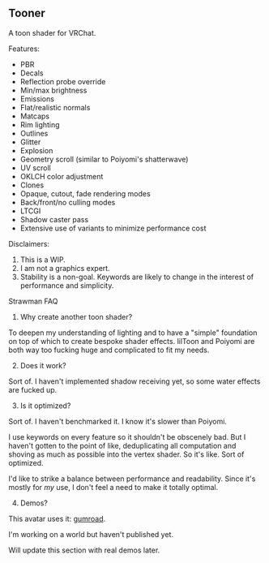 ## Tooner

A toon shader for VRChat.

Features:
* PBR
* Decals
* Reflection probe override
* Min/max brightness
* Emissions
* Flat/realistic normals
* Matcaps
* Rim lighting
* Outlines
* Glitter
* Explosion
* Geometry scroll (similar to Poiyomi's shatterwave)
* UV scroll
* OKLCH color adjustment
* Clones
* Opaque, cutout, fade rendering modes
* Back/front/no culling modes
* LTCGI
* Shadow caster pass
* Extensive use of variants to minimize performance cost

Disclaimers:
1. This is a WIP.
2. I am not a graphics expert.
3. Stability is a non-goal. Keywords are likely to change in the interest of
   performance and simplicity.

Strawman FAQ

1. Why create another toon shader?

To deepen my understanding of lighting and to have a "simple" foundation on
top of which to create bespoke shader effects. lilToon and Poiyomi are both way
too fucking huge and complicated to fit my needs.

2. Does it work?

Sort of. I haven't implemented shadow receiving yet, so some water effects are
fucked up.

3. Is it optimized?

Sort of. I haven't benchmarked it. I know it's slower than Poiyomi.

I use keywords on every feature so it shouldn't be obscenely bad. But I haven't
gotten to the point of like, deduplicating all computation and shoving as much
as possible into the vertex shader. So it's like. Sort of optimized.

I'd like to strike a balance between performance and readability. Since it's
mostly for *my* use, I don't feel a need to make it totally optimal.

4. Demos?

This avatar uses it: [gumroad](https://yumfood.gumroad.com/l/lychee).

I'm working on a world but haven't published yet.

Will update this section with real demos later.

